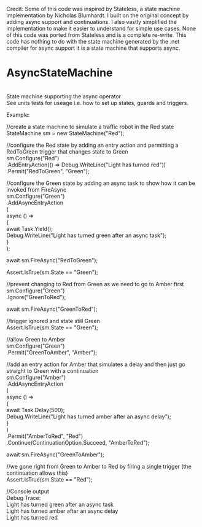 Credit: Some of this code was inspired by Stateless, a state machine implementation by Nicholas Blumhardt. I built on the original concept by adding async support and continuations. I also vastly simplified the implementation to make it easier to understand for simple use cases. None of this code was ported from Stateless and is a complete re-write. This code has nothing to do with the state machine generated by the .net compiler for async support it is a state machine that supports async.<br />

# AsyncStateMachine<br />
<br />
State machine supporting the async operator<br />
See units tests for useage i.e. how to set up states, guards and triggers.<br />

Example:<br />

//create a state machine to simulate a traffic robot in the Red state<br />
StateMachine sm = new StateMachine("Red");<br />

//configure the Red state by adding an entry action and permitting a RedToGreen trigger that changes state to Green<br />
sm.Configure("Red")<br />
  .AddEntryAction(() => Debug.WriteLine("Light has turned red"))<br />
  .Permit("RedToGreen", "Green");<br />

//configure the Green state by adding an async task to show how it can be invoked from FireAsync<br />
sm.Configure("Green")<br />
  .AddAsyncEntryAction<br />
  (<br />
    async () =><br />
    {<br />
      await Task.Yield();<br />
      Debug.WriteLine("Light has turned green after an async task");<br />
    }<br />
  );<br />

await sm.FireAsync("RedToGreen");<br />

Assert.IsTrue(sm.State == "Green");<br />

//prevent changing to Red from Green as we need to go to Amber first<br />
sm.Configure("Green")<br />
  .Ignore("GreenToRed");<br />

await sm.FireAsync("GreenToRed");<br />

//trigger ignored and state still Green<br />
Assert.IsTrue(sm.State == "Green");<br />

//allow Green to Amber<br />
sm.Configure("Green")<br />
  .Permit("GreenToAmber", "Amber");<br />

//add an entry action for Amber that simulates a delay and then just go straight to Green with a continuation<br />
sm.Configure("Amber")<br />
  .AddAsyncEntryAction<br />
  (<br />
    async () =><br />
    {<br />
      await Task.Delay(500);<br />
      Debug.WriteLine("Light has turned amber after an async delay");<br />
    }<br />
  )<br />
  .Permit("AmberToRed", "Red")<br />
  .Continue(ContinuationOption.Succeed, "AmberToRed");<br />

await sm.FireAsync("GreenToAmber");<br />

//we gone right from Green to Amber to Red by firing a single trigger (the continuation allows this)<br />
Assert.IsTrue(sm.State == "Red");<br />

//Console output<br />
Debug Trace:<br />
Light has turned green after an async task<br />
Light has turned amber after an async delay<br />
Light has turned red<br />

